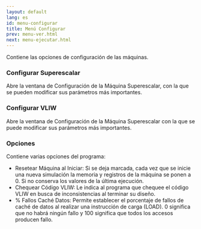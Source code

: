 ```yaml
---
layout: default
lang: es
id: menu-configurar
title: Menú Configurar
prev: menu-ver.html
next: menu-ejecutar.html
---
```


Contiene las opciones de configuración de las máquinas.


### Configurar Superescalar

Abre la ventana de Configuración de la Máquina Superescalar, con la que se pueden modificar sus parámetros más importantes.

### Configurar VLIW 

Abre la ventana de Configuración de la Máquina Superescalar con la que se puede modificar sus parámetros más importantes.


### Opciones

Contiene varias opciones del programa:

* Resetear Máquina al Iniciar: Si se deja marcada, cada vez que se inicie una nueva simulación la memoria y registros de la máquina se ponen a 0. Si no conserva los valores de la última ejecución.
* Chequear Código VLIW: Le indica al programa que chequee el código VLIW en busca de inconsistencias al terminar su diseño.
* % Fallos Caché Datos: Permite establecer el porcentaje de fallos de caché de datos al realizar una instrucción de carga (LOAD). 0 significa que no habrá ningún fallo y 100 significa que todos los accesos producen fallo.